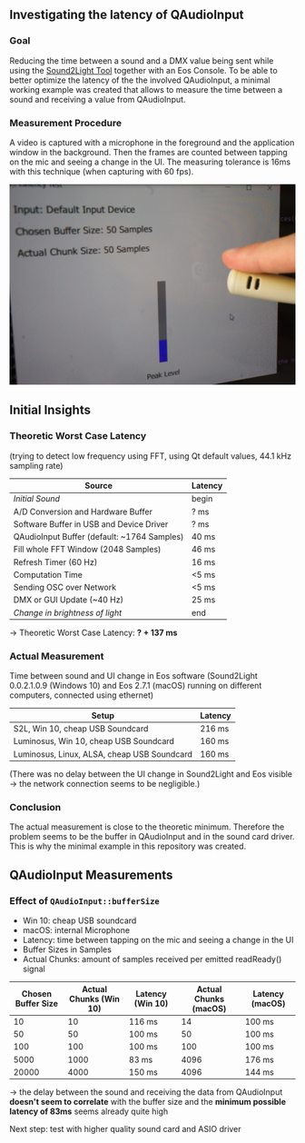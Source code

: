 ## Investigating the latency of QAudioInput

### Goal

Reducing the time between a sound and a DMX value being sent while using the [Sound2Light Tool](https://github.com/ETCLabs/Sound2Light) together with an Eos Console.
To be able to better optimize the latency of the the involved QAudioInput, a minimal working example was created that allows to measure the time between a sound and receiving a value from QAudioInput.

### Measurement Procedure

A video is captured with a microphone in the foreground and the application window in the background. Then the frames are counted between tapping on the mic and seeing a change in the UI. The 	measuring tolerance is 16ms with this technique (when capturing with 60 fps).

![Test Setup](screenshot/latency-test-setup.png)

## Initial Insights

### Theoretic Worst Case Latency

(trying to detect low frequency using FFT, using Qt default values, 44.1 kHz sampling rate)

| Source | Latency |
| --- | --- |
| *Initial Sound* | begin |
| A/D Conversion and Hardware Buffer | ? ms |
| Software Buffer in USB and Device Driver | ? ms |
| QAudioInput Buffer (default: ~1764 Samples) | 40 ms |
| Fill whole FFT Window (2048 Samples) | 46 ms |
| Refresh Timer (60 Hz) | 16 ms |
| Computation Time | <5 ms |
| Sending OSC over Network | <5 ms |
| DMX or GUI Update (~40 Hz) | 25 ms |
| *Change in brightness of light* | end |

-> Theoretic Worst Case Latency: **? + 137 ms**

### Actual Measurement

Time between sound and UI change in Eos software (Sound2Light 0.0.2.1.0.9 (Windows 10) and Eos 2.7.1 (macOS) running on different computers, connected using ethernet)

| Setup | Latency |
| --- | --- |
| S2L, Win 10, cheap USB Soundcard | 216 ms |
| Luminosus, Win 10, cheap USB Soundcard | 160 ms |
| Luminosus, Linux, ALSA, cheap USB Soundcard | 160 ms |

(There was no delay between the UI change in Sound2Light and Eos visible -> the network connection seems to be negligible.)

### Conclusion

The actual measurement is close to the theoretic minimum. Therefore the problem seems to be the buffer in QAudioInput and in the sound card driver. This is why the minimal example in this repository was created.

## QAudioInput Measurements

### Effect of `QAudioInput::bufferSize`

- Win 10: cheap USB soundcard
- macOS: internal Microphone
- Latency: time between tapping on the mic and seeing a change in the UI
- Buffer Sizes in Samples
- Actual Chunks: amount of samples received per emitted readReady() signal

| Chosen Buffer Size | Actual Chunks (Win 10) | Latency (Win 10) | Actual Chunks (macOS) | Latency (macOS) |
| --- | --- | --- | --- | --- |
| 10 | 10 | 116 ms | 14 | 100 ms |
| 50 | 50 | 100 ms | 50 | 100 ms |
| 100 | 100 | 100 ms | 100 | 100 ms |
| 5000 | 1000 | 83 ms | 4096 | 176 ms |
| 20000 | 4000 | 150 ms | 4096 | 144 ms |

-> the delay between the sound and receiving the data from QAudioInput **doesn't seem to correlate** with the buffer size and the **minimum possible latency of 83ms** seems already quite high

Next step: test with higher quality sound card and ASIO driver
